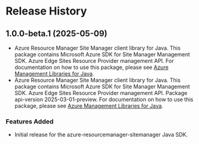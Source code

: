 # Release History

## 1.0.0-beta.1 (2025-05-09)

- Azure Resource Manager Site Manager client library for Java. This package contains Microsoft Azure SDK for Site Manager Management SDK. Azure Edge Sites Resource Provider management API. For documentation on how to use this package, please see [Azure Management Libraries for Java](https://aka.ms/azsdk/java/mgmt).
- Azure Resource Manager Site Manager client library for Java. This package contains Microsoft Azure SDK for Site Manager Management SDK. Azure Edge Sites Resource Provider management API. Package api-version 2025-03-01-preview. For documentation on how to use this package, please see [Azure Management Libraries for Java](https://aka.ms/azsdk/java/mgmt).
### Features Added

- Initial release for the azure-resourcemanager-sitemanager Java SDK.

